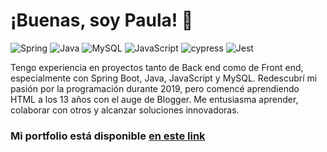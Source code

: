 # ¡Buenas, soy Paula! 👋
![Spring](https://img.shields.io/badge/spring-%236DB33F.svg?style=for-the-badge&logo=spring&logoColor=white) ![Java](https://img.shields.io/badge/java-%23ED8B00.svg?style=for-the-badge&logo=java&logoColor=white)  ![MySQL](https://img.shields.io/badge/mysql-%2300f.svg?style=for-the-badge&logo=mysql&logoColor=white)  ![JavaScript](https://img.shields.io/badge/javascript-%23323330.svg?style=for-the-badge&logo=javascript&logoColor=%23F7DF1E)  ![cypress](https://img.shields.io/badge/-cypress-%23E5E5E5?style=for-the-badge&logo=cypress&logoColor=058a5e)  ![Jest](https://img.shields.io/badge/-jest-%23C21325?style=for-the-badge&logo=jest&logoColor=white)


Tengo experiencia en proyectos tanto de Back end como de Front end, especialmente con Spring Boot, Java, JavaScript y MySQL. Redescubrí mi pasión por la programación durante 2019, pero comencé aprendiendo HTML a los 13 años con el auge de Blogger. Me entusiasma aprender, colaborar con otros y alcanzar soluciones innovadoras.

### Mi portfolio está disponible [en este link](https://pvmelli.github.io/portfolio-2.0/)
